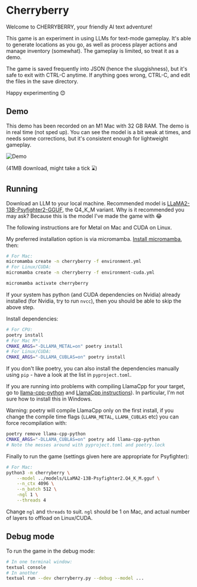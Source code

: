 # Cherryberry

Welcome to CHERRYBERRY, your friendly AI text adventure!

This game is an experiment in using LLMs for text-mode gameplay. It's able to
generate locations as you go, as well as process player actions and manage
inventory (somewhat). The gameplay is limited, so treat it as a demo.

The game is saved frequently into JSON (hence the sluggishness), but it's safe
to exit with CTRL-C anytime.  If anything goes wrong, CTRL-C, and edit the files
in the save directory. 

Happy experimenting 😊

## Demo

This demo has been recorded on an M1 Mac with 32 GB RAM. The demo is in real time (not sped up). You can see the model is a bit weak at times, and needs some corrections, but it's consistent enough for lightweight gameplay.

![Demo](demo.gif)

(41MB download, might take a tick ⌛)

## Running

Download an LLM to your local machine. Recommended model is [LLaMA2-13B-Psyfighter2-GGUF](https://huggingface.co/KoboldAI/LLaMA2-13B-Psyfighter2-GGUF), the Q4_K_M variant. Why is it recommended you may ask? Because this is the model I've made the game with 😂

The following instructions are for Metal on Mac and CUDA on Linux.

My preferred installation option is via micromamba. [Install micromamba](https://mamba.readthedocs.io/en/latest/installation/micromamba-installation.html), then:

```bash
# For Mac:
micromamba create -n cherryberry -f environment.yml
# For Linux/CUDA:
micromamba create -n cherryberry -f environment-cuda.yml

micromamba activate cherryberry
```

If your system has python (and CUDA dependencies on Nvidia) already installed (for Nvidia, try to run `nvcc`), then you should be able to skip the above step.

Install dependencies:

```bash
# For CPU:
poetry install
# For Mac M*:
CMAKE_ARGS="-DLLAMA_METAL=on" poetry install
# For Linux/CUDA:
CMAKE_ARGS="-DLLAMA_CUBLAS=on" poetry install 
```

If you don't like poetry, you can also install the dependencies manually using `pip` - have a look at the list in `pyproject.toml`.

If you are running into problems with compiling LlamaCpp for your target, go to [llama-cpp-python](https://github.com/abetlen/llama-cpp-python) and [LlamaCpp instructions](https://github.com/ggerganov/llama.cpp)). In particular, I'm not sure how to install this in Windows.

Warning: poetry will compile LlamaCpp only on the first install, if you change the compile time flags (`LLAMA_METAL`, `LLAMA_CUBLAS` etc) you can force recompilation with:

```bash
poetry remove llama-cpp-python
CMAKE_ARGS="-DLLAMA_CUBLAS=on" poetry add llama-cpp-python
# Note the messes around with pyproject.toml and poetry.lock
```

Finally to run the game (settings given here are appropriate for Psyfighter):

```bash
# For Mac:
python3 -m cherryberry \
	--model ../models/LLaMA2-13B-Psyfighter2.Q4_K_M.gguf \
	--n_ctx 4096 \
	--n_batch 512 \
	-ngl 1 \
	--threads 4
```

Change `ngl` and `threads` to suit. `ngl` should be 1 on Mac, and actual number of layers to offload on Linux/CUDA.

## Debug mode

To run the game in the debug mode:

```bash
# In one terminal window:
textual console
# In another
textual run --dev cherryberry.py --debug --model ...
```
